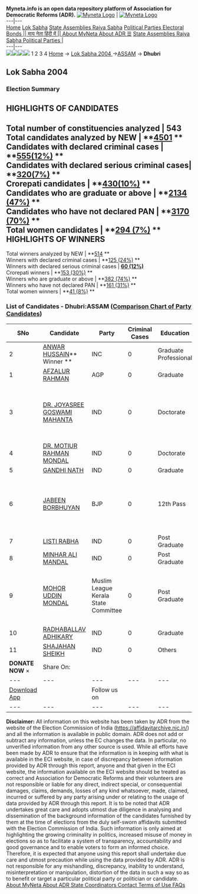 **Myneta.info is an open data repository platform of Association for Democratic Reforms (ADR).**
[![Myneta Logo](https://www.myneta.info/lib/img/myneta-logo.png)](https://www.myneta.info/) | [![Myneta Logo](https://www.myneta.info/lib/img/adr-logo.png)](https://adrindia.org)  
---|---  
[Home](https://www.myneta.info/) [Lok Sabha](https://www.myneta.info/#ls "Lok Sabha") [ State Assemblies ](https://www.myneta.info/#sa "State Assemblies") [Rajya Sabha](https://www.myneta.info/#rs "Rajya Sabha") [Political Parties ](https://www.myneta.info/party "Political Parties") [ Electoral Bonds ](https://www.myneta.info/electoral_bonds "Electoral Bonds") [ || माय नेता हिंदी में || ](https://translate.google.co.in/translate?prev=hp&hl=en&js=y&u=www.myneta.info&sl=en&tl=hi&history_state0=) [ About MyNeta ](https://adrindia.org/content/about-myneta) [ About ADR ](https://adrindia.org/about-adr/who-we-are) [☰](javascript:void\(0\))
[ State Assemblies ](https://www.myneta.info/#sa "State Assemblies") [ Rajya Sabha ](https://www.myneta.info/#rs "Rajya Sabha") [ Political Parties ](https://www.myneta.info/party "Political Parties")
|   
---|---  
![](https://www.myneta.info/lib/img/banner/banner-1.png)![](https://www.myneta.info/lib/img/banner/banner-2.png)![](https://www.myneta.info/lib/img/banner/banner-3.png)![](https://www.myneta.info/lib/img/banner/banner-4.png)
1  2  3  4 
[Home](https://www.myneta.info/) → [Lok Sabha 2004 ](https://www.myneta.info/loksabha2004/)→[ASSAM](https://www.myneta.info/loksabha2004/index.php?action=show_constituencies&state_id=3) → **Dhubri**
### 
## Lok Sabha 2004 
###  Election Summary 
HIGHLIGHTS OF CANDIDATES  
---  
Total number of constituencies analyzed |  543   
Total candidates analyzed by NEW | **[4501](https://www.myneta.info/loksabha2004/index.php?action=summary&subAction=candidates_analyzed&sort=candidate#summary) **  
Candidates with declared criminal cases | **[555(12%)](https://www.myneta.info/loksabha2004/index.php?action=summary&subAction=crime&sort=candidate#summary) **  
Candidates with declared serious criminal cases| **[320(7%)](https://www.myneta.info/loksabha2004/index.php?action=summary&subAction=serious_crime&sort=candidate#summary) **  
Crorepati candidates | **[430(10%)](https://www.myneta.info/loksabha2004/index.php?action=summary&subAction=crorepati&sort=candidate#summary) **  
Candidates who are graduate or above | **[2134 (47%)](https://www.myneta.info/loksabha2004/index.php?action=summary&subAction=education&sort=candidate#summary) **  
Candidates who have not declared PAN | **[3170 (70%)](https://www.myneta.info/loksabha2004/index.php?action=summary&subAction=without_pan&sort=candidate#summary) **  
Total women candidates | **[294 (7%)](https://www.myneta.info/loksabha2004/index.php?action=summary&subAction=women_candidate&sort=candidate#summary) **  
HIGHLIGHTS OF WINNERS  
---  
Total winners analyzed by NEW | **[514](https://www.myneta.info/loksabha2004/index.php?action=summary&subAction=winner_analyzed&sort=candidate#summary) **  
Winners with declared criminal cases | **[125 (24%)](https://www.myneta.info/loksabha2004/index.php?action=summary&subAction=winner_crime&sort=candidate#summary) **  
Winners with declared serious criminal cases | **[60 (12%)](https://www.myneta.info/loksabha2004/index.php?action=summary&subAction=winner_serious_crime&sort=candidate#summary)**  
Crorepati winners | **[153 (30%)](https://www.myneta.info/loksabha2004/index.php?action=summary&subAction=winner_crorepati&sort=candidate#summary) **  
Winners who are graduate or above | **[382 (74%)](https://www.myneta.info/loksabha2004/index.php?action=summary&subAction=winner_education&sort=candidate#summary) **  
Winners who have not declared PAN | **[161 (31%)](https://www.myneta.info/loksabha2004/index.php?action=summary&subAction=winner_without_pan&sort=candidate#summary) **  
Total women winners | **[41 (8%)](https://www.myneta.info/loksabha2004/index.php?action=summary&subAction=winner_women&sort=candidate#summary) **  
### List of Candidates - Dhubri:ASSAM ([Comparison Chart of Party Candidates](https://www.myneta.info/loksabha2004/comparisonchart.php?constituency_id=49))
SNo | Candidate| Party| Criminal Cases| Education| Age| Total Assets| Liabilities  
---|---|---|---|---|---|---|---  
2  | [ANWAR HUSSAIN](https://www.myneta.info/loksabha2004/candidate.php?candidate_id=322)** Winner ** | INC | 0 | Graduate Professional| 58 | Rs 5,58,467 ~ 5 Lacs+ | Rs 2,25,000 ~ 2 Lacs+  
1  | [AFZALUR RAHMAN](https://www.myneta.info/loksabha2004/candidate.php?candidate_id=323) | AGP | 0 | Graduate| 59 | Rs 33,28,400 ~ 33 Lacs+ | Rs 5,23,000 ~ 5 Lacs+  
3  | [DR. JOYASREE GOSWAMI MAHANTA](https://www.myneta.info/loksabha2004/candidate.php?candidate_id=327) | IND | 0 | Doctorate| 43 | ![](https://myneta.info/image_v2.php?myneta_folder=loksabha2004&candidate_id=327&col=ta) | ![](https://myneta.info/image_v2.php?myneta_folder=loksabha2004&candidate_id=327&col=lia)  
4  | [DR. MOTIUR RAHMAN MONDAL](https://www.myneta.info/loksabha2004/candidate.php?candidate_id=325) | IND | 0 | Doctorate| 54 | Rs 19,51,136 ~ 19 Lacs+ | Rs 0 ~   
5  | [GANDHI NATH](https://www.myneta.info/loksabha2004/candidate.php?candidate_id=331) | IND | 0 | Graduate| 32 | Rs 1,31,000 ~ 1 Lacs+ | Rs 0 ~   
6  | [JABEEN BORBHUYAN](https://www.myneta.info/loksabha2004/candidate.php?candidate_id=324) | BJP | 0 | 12th Pass| 45 | ![](https://myneta.info/image_v2.php?myneta_folder=loksabha2004&candidate_id=324&col=ta) | ![](https://myneta.info/image_v2.php?myneta_folder=loksabha2004&candidate_id=324&col=lia)  
7  | [LISTI RABHA](https://www.myneta.info/loksabha2004/candidate.php?candidate_id=326) | IND | 0 | Post Graduate| 58 | Rs 3,30,408 ~ 3 Lacs+ | Rs 0 ~   
8  | [MINHAR ALI MANDAL](https://www.myneta.info/loksabha2004/candidate.php?candidate_id=330) | IND | 0 | Post Graduate| 56 | Rs 6,56,500 ~ 6 Lacs+ | Rs 42,844 ~ 42 Thou+  
9  | [MOHOR UDDIN MONDAL](https://www.myneta.info/loksabha2004/candidate.php?candidate_id=332) | Muslim League Kerala State Committee | 0 | Post Graduate| 35 | ![](https://myneta.info/image_v2.php?myneta_folder=loksabha2004&candidate_id=332&col=ta) | ![](https://myneta.info/image_v2.php?myneta_folder=loksabha2004&candidate_id=332&col=lia)  
10  | [RADHABALLAV ADHIKARY](https://www.myneta.info/loksabha2004/candidate.php?candidate_id=329) | IND | 0 | Graduate| 63 | Rs 8,60,388 ~ 8 Lacs+ | Rs 0 ~   
11  | [SHAJAHAN SHEIKH](https://www.myneta.info/loksabha2004/candidate.php?candidate_id=328) | IND | 0 | Others| 34 | Rs 21,500 ~ 21 Thou+ | Rs 0 ~   
|  **DONATE NOW** × |  Share On:  | [](https://api.whatsapp.com/send?text=https%3A%2F%2Fmyneta.info%2Fpunjab2022%2Findex.php%3Faction%3Dshow_constituencies%26state_id%3D19) | [](https://www.facebook.com/sharer/sharer.php?u=https%3A%2F%2Fmyneta.info%2Fpunjab2022%2Findex.php%3Faction%3Dshow_constituencies%26state_id%3D19) | [](https://twitter.com/share?url=https%3A%2F%2Fmyneta.info%2Fpunjab2022%2Findex.php%3Faction%3Dshow_constituencies%26state_id%3D19)  
---|---|---|---|---  
| [ Download App ](https://play.google.com/store/apps/details?id=com.webrosoft.myneta1&pcampaignid=pcampaignidMKT-Other-global-all-co-prtnr-py-PartBadge-Mar2515-1) | [](https://play.google.com/store/apps/details?id=com.webrosoft.myneta1&pcampaignid=pcampaignidMKT-Other-global-all-co-prtnr-py-PartBadge-Mar2515-1) |  Follow us on  | [](https://www.facebook.com/adrindia.org/) | [](https://twitter.com/adrspeaks) | [](https://groups.google.com/g/national-election-watch?hl=en&pli=1) | [](https://www.instagram.com/adrspeaks/) | [](https://www.youtube.com/user/adrspeaks) | [](https://sharechat.com/profile/adrspeaks)  
---|---|---|---|---|---|---|---|---  
**Disclaimer:** All information on this website has been taken by ADR from the website of the Election Commission of India (https://affidavitarchive.nic.in/) and all the information is available in public domain. ADR does not add or subtract any information, unless the EC changes the data. In particular, no unverified information from any other source is used. While all efforts have been made by ADR to ensure that the information is in keeping with what is available in the ECI website, in case of discrepancy between information provided by ADR through this report, anyone and that given in the ECI website, the information available on the ECI website should be treated as correct and Association for Democratic Reforms and their volunteers are not responsible or liable for any direct, indirect special, or consequential damages, claims, demands, losses of any kind whatsoever, made, claimed, incurred or suffered by any party arising under or relating to the usage of data provided by ADR through this report. It is to be noted that ADR undertakes great care and adopts utmost due diligence in analysing and dissemination of the background information of the candidates furnished by them at the time of elections from the duly self-sworn affidavits submitted with the Election Commission of India. Such information is only aimed at highlighting the growing criminality in politics, increased misuse of money in elections so as to facilitate a system of transparency, accountability and good governance and to enable voters to form an informed choice. Therefore, it is expected that anyone using this report shall undertake due care and utmost precaution while using the data provided by ADR. ADR is not responsible for any mishandling, discrepancy, inability to understand, misinterpretation or manipulation, distortion of the data in such a way so as to benefit or target a particular political party or politician or candidate. 
[ About MyNeta ](https://adrindia.org/content/about-myneta) [ About ADR ](https://adrindia.org/about-adr/who-we-are) [ State Coordinators ](https://adrindia.org/about-adr/state-coordinators) [ Contact ](https://adrindia.org/contact-us) [ Terms of Use ](https://adrindia.org/content/adr-terms-use) [ FAQs ](https://adrindia.org/content/faqs)
